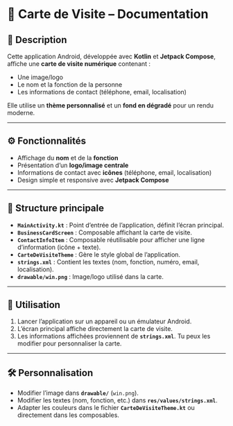 # 📇 Carte de Visite – Documentation

## 📌 Description

Cette application Android, développée avec **Kotlin** et **Jetpack Compose**, affiche une **carte de visite numérique** contenant :

* Une image/logo
* Le nom et la fonction de la personne
* Les informations de contact (téléphone, email, localisation)

Elle utilise un **thème personnalisé** et un **fond en dégradé** pour un rendu moderne.

---

## ⚙️ Fonctionnalités

* Affichage du **nom** et de la **fonction**
* Présentation d’un **logo/image centrale**
* Informations de contact avec **icônes** (téléphone, email, localisation)
* Design simple et responsive avec **Jetpack Compose**

---

## 📂 Structure principale

* **`MainActivity.kt`** : Point d’entrée de l’application, définit l’écran principal.
* **`BusinessCardScreen`** : Composable affichant la carte de visite.
* **`ContactInfoItem`** : Composable réutilisable pour afficher une ligne d’information (icône + texte).
* **`CarteDeVisiteTheme`** : Gère le style global de l’application.
* **`strings.xml`** : Contient les textes (nom, fonction, numéro, email, localisation).
* **`drawable/win.png`** : Image/logo utilisé dans la carte.

---

## 🚀 Utilisation

1. Lancer l’application sur un appareil ou un émulateur Android.
2. L’écran principal affiche directement la carte de visite.
3. Les informations affichées proviennent de **`strings.xml`**. Tu peux les modifier pour personnaliser la carte.

---

## 🛠️ Personnalisation

* Modifier l’image dans **`drawable/`** (`win.png`).
* Modifier les textes (nom, fonction, etc.) dans **`res/values/strings.xml`**.
* Adapter les couleurs dans le fichier **`CarteDeVisiteTheme.kt`** ou directement dans les composables.



